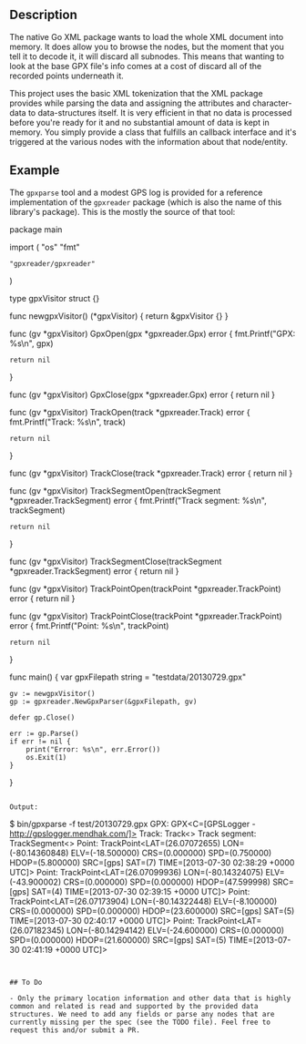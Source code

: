 ## Description

The native Go XML package wants to load the whole XML document into memory. It does allow you to browse the nodes, but the moment that you tell it to decode it, it will discard all subnodes. This means that wanting to look at the base GPX file's info comes at a cost of discard all of the recorded points underneath it.

This project uses the basic XML tokenization that the XML package provides while parsing the data and assigning the attributes and character-data to data-structures itself. It is very efficient in that no data is processed before you're ready for it and no substantial amount of data is kept in memory. You simply provide a class that fulfills an callback interface and it's triggered at the various nodes with the information about that node/entity.

## Example

The `gpxparse` tool and a modest GPS log is provided for a reference implementation of the `gpxreader` package (which is also the name of this library's package). This is the mostly the source of that tool:

package main

import (
    "os"
    "fmt"

    "gpxreader/gpxreader"
)

type gpxVisitor struct {}

func newgpxVisitor() (*gpxVisitor) {
    return &gpxVisitor {}
}

func (gv *gpxVisitor) GpxOpen(gpx *gpxreader.Gpx) error {
    fmt.Printf("GPX: %s\n", gpx)

    return nil
}

func (gv *gpxVisitor) GpxClose(gpx *gpxreader.Gpx) error {
    return nil
}

func (gv *gpxVisitor) TrackOpen(track *gpxreader.Track) error {
    fmt.Printf("Track: %s\n", track)

    return nil
}

func (gv *gpxVisitor) TrackClose(track *gpxreader.Track) error {
    return nil
}

func (gv *gpxVisitor) TrackSegmentOpen(trackSegment *gpxreader.TrackSegment) error {
    fmt.Printf("Track segment: %s\n", trackSegment)

    return nil
}

func (gv *gpxVisitor) TrackSegmentClose(trackSegment *gpxreader.TrackSegment) error {
    return nil
}

func (gv *gpxVisitor) TrackPointOpen(trackPoint *gpxreader.TrackPoint) error {
    return nil
}

func (gv *gpxVisitor) TrackPointClose(trackPoint *gpxreader.TrackPoint) error {
    fmt.Printf("Point: %s\n", trackPoint)

    return nil
}

func main() {
    var gpxFilepath string = "testdata/20130729.gpx"

    gv := newgpxVisitor()
    gp := gpxreader.NewGpxParser(&gpxFilepath, gv)

    defer gp.Close()

    err := gp.Parse()
    if err != nil {
        print("Error: %s\n", err.Error())
        os.Exit(1)
    }
}
```

Output:

```
$ bin/gpxparse -f test/20130729.gpx 
GPX: GPX<C=[GPSLogger - http://gpslogger.mendhak.com/]>
Track: Track<>
Track segment: TrackSegment<>
Point: TrackPoint<LAT=(26.07072655) LON=(-80.14360848) ELV=(-18.500000) CRS=(0.000000) SPD=(0.750000) HDOP=(5.800000) SRC=[gps] SAT=(7) TIME=[2013-07-30 02:38:29 +0000 UTC]>
Point: TrackPoint<LAT=(26.07099936) LON=(-80.14324075) ELV=(-43.900002) CRS=(0.000000) SPD=(0.000000) HDOP=(47.599998) SRC=[gps] SAT=(4) TIME=[2013-07-30 02:39:15 +0000 UTC]>
Point: TrackPoint<LAT=(26.07173904) LON=(-80.14322448) ELV=(-8.100000) CRS=(0.000000) SPD=(0.000000) HDOP=(23.600000) SRC=[gps] SAT=(5) TIME=[2013-07-30 02:40:17 +0000 UTC]>
Point: TrackPoint<LAT=(26.07182345) LON=(-80.14294142) ELV=(-24.600000) CRS=(0.000000) SPD=(0.000000) HDOP=(21.600000) SRC=[gps] SAT=(5) TIME=[2013-07-30 02:41:19 +0000 UTC]>
```


## To Do

- Only the primary location information and other data that is highly common and related is read and supported by the provided data structures. We need to add any fields or parse any nodes that are currently missing per the spec (see the TODO file). Feel free to request this and/or submit a PR.
